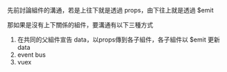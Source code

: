 先前討論組件的溝通，若是上往下就是透過 props，由下往上就是透過 $emit

那如果是沒有上下關係的組件，要溝通有以下三種方式

1. 在共同的父組件宣告 data，以props傳到各子組件，各子組件以 $emit 更新 data
2. event bus
3. vuex